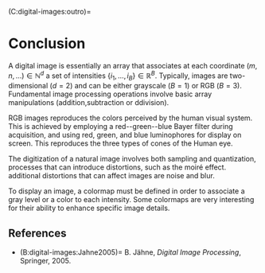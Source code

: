 (C:digital-images:outro)=
# Conclusion

A digital image is essentially an array that associates at each coordinate $(m,\,n,\,\dots) \in \mathbb{N}^d$ a set of intensities $\{i_1,\dots,i_B\} \in \mathbb{R}^B$.
Typically, images are two-dimensional ($d=2$) and can be either grayscale ($B=1$) or RGB ($B=3$).
Fundamental image processing operations involve basic array manipulations (addition,subtraction or ddivision).

RGB images reproduces the colors perceived by the human visual system.
This is achieved by employing a red--green--blue Bayer filter during acquisition,
and using red, green, and blue luminophores for display on screen.
This reproduces the three types of cones of the Human eye.

The digitization of a natural image involves both sampling and quantization,
processes that can introduce distortions, such as the moiré effect.
additional distortions that can affect images are noise and blur.

To display an image, a colormap must be defined in order to associate a gray level or a color to each intensity.
Some colormaps are very interesting for their ability to enhance specific image details.


<!-- Train yourself with this 🎓 [quizz](https://moodle.unistra.fr/mod/quiz/view.php?id=301557) (Moodle only)! -->

<!-- Les réfs pour citer les travaux sur lesquels je me base + pour aller plus loin (donner pistes dans ccl) -->

## References

* (B:digital-images:Jahne2005)=
  B. Jähne,
  _Digital Image Processing_,
  Springer, 2005.
